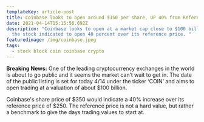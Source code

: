 ```yaml
---
templateKey: article-post
title: Coinbase looks to open around $350 per share, UP 40% from Reference Price
date: 2021-04-14T15:15:56.692Z
description: "Coinbase looks to open at a market cap close to $100 billion. With
  the stock indicated to open 40 percent over its reference price. "
featuredimage: /img/coinbase.jpeg
tags:
  - stock block coin coinbase crypto
---
```

**Breaking News:**  One of the leading cryptocurrency exchanges in the world is about to go public and it seems the market can’t wait to get in. The date of the public listing is set for today 4/14 under the ticker ‘COIN’ and aims to open trading at a valuation of about $100 billion.

Coinbase's share price of $350 would indicate a 40% increase over its reference price of $250. The reference price is not a hard value, but rather a benchmark to give the days trading values to start at.